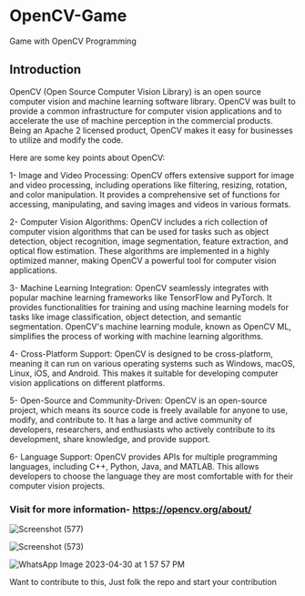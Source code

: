 # OpenCV-Game
Game with OpenCV Programming

## Introduction

OpenCV (Open Source Computer Vision Library) is an open source computer vision and machine learning software library. OpenCV was built to provide a common infrastructure for computer vision applications and to accelerate the use of machine perception in the commercial products. Being an Apache 2 licensed product, OpenCV makes it easy for businesses to utilize and modify the code.

Here are some key points about OpenCV:

1- Image and Video Processing: OpenCV offers extensive support for image and video processing, including operations like filtering, resizing, rotation, and color manipulation. It provides a comprehensive set of functions for accessing, manipulating, and saving images and videos in various formats.

2- Computer Vision Algorithms: OpenCV includes a rich collection of computer vision algorithms that can be used for tasks such as object detection, object recognition, image segmentation, feature extraction, and optical flow estimation. These algorithms are implemented in a highly optimized manner, making OpenCV a powerful tool for computer vision applications.

3- Machine Learning Integration: OpenCV seamlessly integrates with popular machine learning frameworks like TensorFlow and PyTorch. It provides functionalities for training and using machine learning models for tasks like image classification, object detection, and semantic segmentation. OpenCV's machine learning module, known as OpenCV ML, simplifies the process of working with machine learning algorithms.

4- Cross-Platform Support: OpenCV is designed to be cross-platform, meaning it can run on various operating systems such as Windows, macOS, Linux, iOS, and Android. This makes it suitable for developing computer vision applications on different platforms.

5- Open-Source and Community-Driven: OpenCV is an open-source project, which means its source code is freely available for anyone to use, modify, and contribute to. It has a large and active community of developers, researchers, and enthusiasts who actively contribute to its development, share knowledge, and provide support.

6- Language Support: OpenCV provides APIs for multiple programming languages, including C++, Python, Java, and MATLAB. This allows developers to choose the language they are most comfortable with for their computer vision projects.



### Visit for more information- https://opencv.org/about/





![Screenshot (577)](https://user-images.githubusercontent.com/90152799/234958850-317adeb4-3014-4c1b-b952-9997469dc89e.png)


![Screenshot (573)](https://user-images.githubusercontent.com/90152799/234958879-082e0815-0801-4696-a1cb-ff5b033e13ac.png)


![WhatsApp Image 2023-04-30 at 1 57 57 PM](https://user-images.githubusercontent.com/90152799/235506213-3a09986d-8817-4145-9080-3b13da9486c7.jpeg)


Want to contribute to this, Just folk the repo and start your contribution
